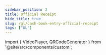 ```yaml
---
sidebar_position: 2
title: Official Receipt
hide_title: true
slug: /gl/cash-book-entry-official-receipt
tags: ["GL"]
---
```



import { VideoPlayer, QRCodeGenerator } from '@site/src/components/custom';

<QRCodeGenerator url="https://www.youtube.com/embed/VbY3sIesoFE?autoplay=1" />

<VideoPlayer 
  videoId="VbY3sIesoFE" 
    title="Cash Book Entry - Official Receipt"
/>
 
 